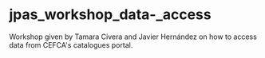 # jpas_workshop_data-_access
Workshop given by Tamara Civera and Javier Hernández on how to access data from CEFCA's catalogues portal.
